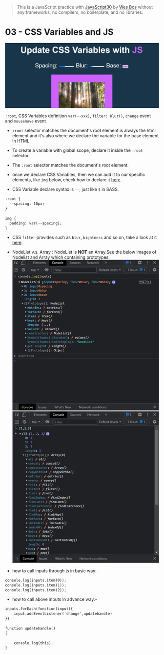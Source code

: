 > This is a JavaScript practice with [JavaScript30](https://javascript30.com/) by [Wes Bos](https://github.com/wesbos) without any frameworks, no compilers, no boilerplate, and no libraries.

# 03 - CSS Variables and JS
![](updatecss.png)

`:root`, CSS Variables definition `var(--xxx)`, `filter: blur()`, `change` event and `mousemove` event

- `:root` selector matches the document's root element is always the html element and it's also where we declare the variable for the base element in HTML.
- To create a variable with global scope, declare it inside the `:root` selector.
- The `:root` selector matches the document's root element.

- once we declare CSS Variables, then we can add it to our specific elements, like `img` below, check how to declare it [here](https://developer.mozilla.org/en-US/docs/Web/CSS/Using_CSS_variables).

- CSS Variable declare syntax is `--`, just like `$` in SASS.

```
:root {
  --spacing: 10px;
}

img {
  padding: var(--spacing);
}
```
- CSS `filter` provides such as `blur`, `bightness` and so on, take a look at it [here](https://developer.mozilla.org/en-US/docs/Web/CSS/filter).

- NodeList v.s. Array : NodeList is **NOT** an Array.See the below images of Nodelist and Array which containing prototypes.
![](nodelist.png)   ![](array.png)

- how to call inputs through js in basic way:-
```
console.log(inputs.item(0));
console.log(inputs.item(1));
console.log(inputs.item(2));
```
- how to call above inputs in advance way:-
```
inputs.forEach(function(input){
    input.addEventListener('change',updatehandle)
})

function updatehandle()
{
    
    console.log(this);
}
```